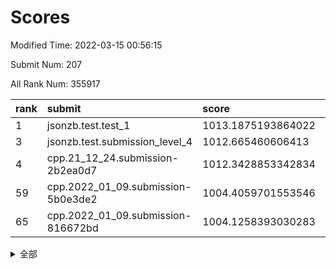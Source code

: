 # Scores

Modified Time: 2022-03-15 00:56:15

Submit Num: 207

All Rank Num: 355917

| rank |               submit               |       score        |       sigma        | pk_num |
| :--- | :--------------------------------- | :----------------- | :----------------- | :----- |
| 1    | jsonzb.test.test_1                 | 1013.1875193864022 | 0.8097215359923988 | 6867   |
| 3    | jsonzb.test.submission_level_4     | 1012.665460606413  | 0.7871513598568632 | 6879   |
| 4    | cpp.21_12_24.submission-2b2ea0d7   | 1012.3428853342834 | 0.7969305723775573 | 6879   |
| 59   | cpp.2022_01_09.submission-5b0e3de2 | 1004.4059701553546 | 0.7156631096791298 | 6875   |
| 65   | cpp.2022_01_09.submission-816672bd | 1004.1258393030283 | 0.7274460242557651 | 6879   |


<details>
<summary>全部</summary>

| rank |                 submit                 |       score        |       sigma        | pk_num |
| :--- | :------------------------------------- | :----------------- | :----------------- | :----- |
| 1    | jsonzb.test.test_1                     | 1013.1875193864022 | 0.8097215359923988 | 6867   |
| 2    | gobigger.level_3.submission_level_3_47 | 1012.8600241137414 | 0.7845064908880358 | 6875   |
| 3    | jsonzb.test.submission_level_4         | 1012.665460606413  | 0.7871513598568632 | 6879   |
| 4    | cpp.21_12_24.submission-2b2ea0d7       | 1012.3428853342834 | 0.7969305723775573 | 6879   |
| 5    | gobigger.level_3.submission_level_3_2  | 1011.5411891280742 | 0.7605274593743234 | 6879   |
| 6    | gobigger.level_3.submission_level_3_36 | 1011.364508470771  | 0.7709907542906732 | 6881   |
| 7    | gobigger.level_3.submission_level_3_30 | 1011.1349783546427 | 0.7809261963561268 | 6875   |
| 8    | gobigger.level_3.submission_level_3_6  | 1011.0856774706014 | 0.7677306753434258 | 6875   |
| 9    | gobigger.level_3.submission_level_3_20 | 1011.0588506962263 | 0.7744820834635199 | 6881   |
| 10   | gobigger.level_3.submission_level_3_49 | 1010.9385792003932 | 0.7618327214989113 | 6879   |
| 11   | gobigger.level_3.submission_level_3_37 | 1010.9374329715745 | 0.7453662884166298 | 6877   |
| 12   | gobigger.level_3.submission_level_3_42 | 1010.9292268257948 | 0.761080373964742  | 6883   |
| 13   | gobigger.level_3.submission_level_3_24 | 1010.8407202130755 | 0.752249190952511  | 6880   |
| 14   | gobigger.level_3.submission_level_3_40 | 1010.818812743658  | 0.7647886493926581 | 6878   |
| 15   | gobigger.level_3.submission_level_3_38 | 1010.7836762569319 | 0.77359022880838   | 6876   |
| 16   | gobigger.level_3.submission_level_3_43 | 1010.7379782758211 | 0.7961475316681882 | 6874   |
| 17   | gobigger.level_3.submission_level_3_10 | 1010.7070109681343 | 0.7521757000016615 | 6880   |
| 18   | gobigger.level_3.submission_level_3_26 | 1010.7035159398524 | 0.7556869757786698 | 6880   |
| 19   | gobigger.level_3.submission_level_3_11 | 1010.6564725836431 | 0.75589828343397   | 6875   |
| 20   | gobigger.level_3.submission_level_3_35 | 1010.655684543368  | 0.7655157944727251 | 6874   |
| 21   | gobigger.level_3.submission_level_3_18 | 1010.6445024703917 | 0.7625248084438732 | 6881   |
| 22   | gobigger.level_3.submission_level_3_21 | 1010.6323152665708 | 0.7699896200823555 | 6878   |
| 23   | gobigger.level_3.submission_level_3_32 | 1010.4823523044224 | 0.768119012857849  | 6880   |
| 24   | gobigger.level_3.submission_level_3_15 | 1010.4768211678531 | 0.7590882319295925 | 6872   |
| 25   | gobigger.level_3.submission_level_3_12 | 1010.4731950289481 | 0.8044780101235219 | 6873   |
| 26   | gobigger.level_3.submission_level_3_48 | 1010.1730875958042 | 0.7691131262370624 | 6882   |
| 27   | gobigger.level_3.submission_level_3_34 | 1010.1163979042476 | 0.7621060935247234 | 6880   |
| 28   | gobigger.level_3.submission_level_3_31 | 1010.0469348319842 | 0.7443807715917953 | 6878   |
| 29   | gobigger.level_3.submission_level_3_27 | 1010.0423804674297 | 0.78369560947136   | 6877   |
| 30   | gobigger.level_3.submission_level_3_44 | 1009.9988033484993 | 0.7464467272369377 | 6875   |
| 31   | gobigger.level_3.submission_level_3_33 | 1009.9943749883693 | 0.7750415967365112 | 6878   |
| 32   | gobigger.level_3.submission_level_3_8  | 1009.8628743247709 | 0.779125398884495  | 6876   |
| 33   | gobigger.level_3.submission_level_3_29 | 1009.8561663925071 | 0.7441985044991396 | 6880   |
| 34   | gobigger.level_3.submission_level_3_23 | 1009.8313776201604 | 0.740219293681887  | 6873   |
| 35   | gobigger.level_3.submission_level_3_28 | 1009.7666310598993 | 0.736293250972239  | 6880   |
| 36   | gobigger.level_3.submission_level_3_5  | 1009.7314488227726 | 0.7472833863912421 | 6880   |
| 37   | gobigger.level_3.submission_level_3_4  | 1009.5801117647062 | 0.7665887538902717 | 6883   |
| 38   | gobigger.level_3.submission_level_3_22 | 1009.5316240325593 | 0.7694068895001718 | 6874   |
| 39   | gobigger.level_3.submission_level_3_41 | 1009.5233423630651 | 0.7366780741903605 | 6874   |
| 40   | gobigger.level_3.submission_level_3_13 | 1009.5125557049086 | 0.7366025769837226 | 6877   |
| 41   | gobigger.level_3.submission_level_3_7  | 1009.397154520854  | 0.7583342914636992 | 6873   |
| 42   | gobigger.level_3.submission_level_3_25 | 1009.3894314966773 | 0.7429387339951152 | 6876   |
| 43   | gobigger.level_3.submission_level_3_1  | 1009.3832597961947 | 0.7488420478638559 | 6881   |
| 44   | gobigger.level_3.submission_level_3_3  | 1009.3754838227593 | 0.7634046167550548 | 6876   |
| 45   | gobigger.level_3.submission_level_3_16 | 1009.3197606843066 | 0.7516838000673112 | 6879   |
| 46   | gobigger.level_3.submission_level_3_19 | 1009.3148737407498 | 0.7574699054065964 | 6876   |
| 47   | gobigger.level_3.submission_level_3_14 | 1009.1868259750592 | 0.7398270817208045 | 6878   |
| 48   | gobigger.level_3.submission_level_3_17 | 1009.1660528275156 | 0.7400408162307964 | 6875   |
| 49   | gobigger.level_3.submission_level_3_9  | 1009.1245256762918 | 0.7484305443217905 | 6873   |
| 50   | gobigger.level_3.submission_level_3_0  | 1009.0725073331474 | 0.7561904323713048 | 6879   |
| 51   | gobigger.level_3.submission_level_3_45 | 1008.8458970005764 | 0.7427529638569559 | 6880   |
| 52   | gobigger.level_3.submission_level_3_46 | 1008.6897432808985 | 0.7558147684458772 | 6878   |
| 53   | gobigger.level_3.submission_level_3_39 | 1008.3629006995063 | 0.7541133155395603 | 6875   |
| 54   | gobigger.level_1.submission_level_1_16 | 1004.7599832556313 | 0.7278781139784578 | 6875   |
| 55   | gobigger.level_1.submission_level_1_9  | 1004.5948674519054 | 0.7282690286057519 | 6879   |
| 56   | gobigger.level_1.submission_level_1_13 | 1004.5701237571022 | 0.7229880409812698 | 6879   |
| 57   | gobigger.level_1.submission_level_1_38 | 1004.5171928126554 | 0.7124717899953709 | 6875   |
| 58   | gobigger.level_1.submission_level_1_17 | 1004.4611118331371 | 0.705280021950467  | 6879   |
| 59   | cpp.2022_01_09.submission-5b0e3de2     | 1004.4059701553546 | 0.7156631096791298 | 6875   |
| 60   | gobigger.level_1.submission_level_1_41 | 1004.3183800135525 | 0.7262952186048198 | 6872   |
| 61   | gobigger.level_1.submission_level_1_4  | 1004.2474579057318 | 0.7281709366959505 | 6874   |
| 62   | gobigger.level_1.submission_level_1_2  | 1004.2237624663321 | 0.7223926454019625 | 6882   |
| 63   | gobigger.level_1.submission_level_1_18 | 1004.2187294848649 | 0.7123977747503645 | 6879   |
| 64   | gobigger.level_1.submission_level_1_34 | 1004.1703010091853 | 0.7349898697406392 | 6875   |
| 65   | cpp.2022_01_09.submission-816672bd     | 1004.1258393030283 | 0.7274460242557651 | 6879   |
| 66   | gobigger.level_1.submission_level_1_5  | 1004.0703998323561 | 0.7187985167865811 | 6880   |
| 67   | gobigger.level_1.submission_level_1_33 | 1003.9952133479718 | 0.7099207161790947 | 6875   |
| 68   | gobigger.level_1.submission_level_1_19 | 1003.9173889050807 | 0.7203610320079438 | 6877   |
| 69   | gobigger.level_1.submission_level_1_35 | 1003.8057625785061 | 0.7279011515140766 | 6880   |
| 70   | gobigger.level_1.submission_level_1_14 | 1003.7062008999857 | 0.712796894762204  | 6878   |
| 71   | gobigger.level_1.submission_level_1_42 | 1003.6758048670756 | 0.7167472773362199 | 6879   |
| 72   | gobigger.level_1.submission_level_1_37 | 1003.6407508531031 | 0.7096424593570421 | 6882   |
| 73   | gobigger.level_1.submission_level_1_27 | 1003.6155181595013 | 0.7151442350974796 | 6874   |
| 74   | gobigger.level_1.submission_level_1_46 | 1003.5137516689117 | 0.7045504172001741 | 6883   |
| 75   | gobigger.level_1.submission_level_1_29 | 1003.4863690894879 | 0.7190426763913623 | 6882   |
| 76   | gobigger.level_1.submission_level_1_28 | 1003.4034649930205 | 0.7140942383197767 | 6876   |
| 77   | gobigger.level_1.submission_level_1_40 | 1003.3845586820532 | 0.7181130553999201 | 6876   |
| 78   | gobigger.level_1.submission_level_1_39 | 1003.379878287436  | 0.7143602414753086 | 6879   |
| 79   | gobigger.level_1.submission_level_1_30 | 1003.3606439980769 | 0.7216188686311478 | 6877   |
| 80   | gobigger.level_1.submission_level_1_48 | 1003.3270392701147 | 0.7187787441457633 | 6881   |
| 81   | gobigger.level_1.submission_level_1_25 | 1003.326355946801  | 0.7090439659392764 | 6880   |
| 82   | gobigger.level_1.submission_level_1_49 | 1003.3249381572726 | 0.7105004750908731 | 6879   |
| 83   | gobigger.level_1.submission_level_1_11 | 1003.2135849256855 | 0.7172535378714915 | 6878   |
| 84   | gobigger.level_1.submission_level_1_43 | 1003.1152186988925 | 0.7176002082922621 | 6875   |
| 85   | gobigger.level_1.submission_level_1_6  | 1003.0962119455264 | 0.7156122737183557 | 6881   |
| 86   | gobigger.level_1.submission_level_1_21 | 1003.0524610511816 | 0.7143713468532908 | 6876   |
| 87   | gobigger.level_1.submission_level_1_26 | 1003.0443858850226 | 0.7174453285143453 | 6878   |
| 88   | gobigger.level_1.submission_level_1_36 | 1003.0119074670195 | 0.7167714974210223 | 6882   |
| 89   | gobigger.level_1.submission_level_1_15 | 1002.9909539387518 | 0.7186266676785884 | 6873   |
| 90   | gobigger.level_1.submission_level_1_32 | 1002.9586139483768 | 0.7092699801476994 | 6878   |
| 91   | gobigger.level_1.submission_level_1_8  | 1002.9494628714224 | 0.7067329872705959 | 6876   |
| 92   | gobigger.level_1.submission_level_1_44 | 1002.8277358535616 | 0.7046291805358073 | 6879   |
| 93   | gobigger.level_1.submission_level_1_1  | 1002.821323615496  | 0.7183035603444837 | 6876   |
| 94   | gobigger.level_1.submission_level_1_3  | 1002.8153218762154 | 0.717495136477838  | 6878   |
| 95   | gobigger.level_1.submission_level_1_12 | 1002.7645778425649 | 0.7179660709713125 | 6872   |
| 96   | gobigger.level_1.submission_level_1_7  | 1002.726411045893  | 0.7125437367891173 | 6880   |
| 97   | gobigger.level_1.submission_level_1_31 | 1002.7228540051445 | 0.7174247047965157 | 6879   |
| 98   | gobigger.level_1.submission_level_1_0  | 1002.6677241137817 | 0.7113272798363719 | 6881   |
| 99   | gobigger.level_1.submission_level_1_23 | 1002.4225670573543 | 0.7136169623252177 | 6875   |
| 100  | gobigger.level_1.submission_level_1_10 | 1002.1770008910927 | 0.7157349096410663 | 6874   |
| 101  | gobigger.level_1.submission_level_1_22 | 1002.1203122927288 | 0.719488398809762  | 6881   |
| 102  | gobigger.level_1.submission_level_1_24 | 1002.0641435251708 | 0.7115555243054158 | 6877   |
| 103  | gobigger.level_1.submission_level_1_47 | 1001.9758117406934 | 0.7135313751814856 | 6878   |
| 104  | gobigger.level_1.submission_level_1_45 | 1001.9171399559809 | 0.7115106281476717 | 6879   |
| 105  | gobigger.level_1.submission_level_1_20 | 1001.802901944825  | 0.7138123949691418 | 6878   |
| 106  | gobigger.random.submission_random_17   | 997.6252942028507  | 0.7263081896575748 | 6877   |
| 107  | gobigger.random.submission_random_16   | 997.4537908982423  | 0.7109869496244446 | 6881   |
| 108  | gobigger.random.submission_random_29   | 997.4240053983774  | 0.7047421807345392 | 6877   |
| 109  | gobigger.random.submission_random_28   | 997.0287400334083  | 0.7074652412687787 | 6877   |
| 110  | gobigger.random.submission_random_43   | 996.9753527287469  | 0.7060077974707387 | 6880   |
| 111  | gobigger.random.submission_random_13   | 996.8664424148915  | 0.7049878240388205 | 6882   |
| 112  | gobigger.random.submission_random_40   | 996.8601474515674  | 0.7024856095517293 | 6877   |
| 113  | gobigger.random.submission_random_34   | 996.807335724801   | 0.7156914385878631 | 6882   |
| 114  | gobigger.random.submission_random_44   | 996.5947326815927  | 0.7253846801179951 | 6879   |
| 115  | gobigger.random.submission_random_39   | 996.5562117035679  | 0.7074463956263563 | 6877   |
| 116  | gobigger.random.submission_random_14   | 996.4934963283175  | 0.7005872755452376 | 6881   |
| 117  | gobigger.random.submission_random_45   | 996.3792827424576  | 0.7036277021485109 | 6879   |
| 118  | gobigger.random.submission_random_35   | 996.3658135866615  | 0.7203182294818956 | 6876   |
| 119  | gobigger.random.submission_random_23   | 996.3614173352759  | 0.7012246872046163 | 6880   |
| 120  | gobigger.random.submission_random_24   | 996.3305640706697  | 0.7188086452917449 | 6878   |
| 121  | gobigger.random.submission_random_36   | 996.3019954051706  | 0.7058350571047308 | 6878   |
| 122  | gobigger.random.submission_random_3    | 996.2941449618297  | 0.7096341474970218 | 6876   |
| 123  | gobigger.random.submission_random_26   | 996.2669058444806  | 0.696345937391889  | 6881   |
| 124  | gobigger.random.submission_random_20   | 996.2487780553171  | 0.700554614800385  | 6880   |
| 125  | gobigger.random.submission_random_12   | 996.2084663519402  | 0.7108212615209981 | 6877   |
| 126  | gobigger.random.submission_random_8    | 996.1511961830807  | 0.7112683228629415 | 6871   |
| 127  | gobigger.random.submission_random_6    | 996.1325520443307  | 0.7132855884603372 | 6874   |
| 128  | gobigger.random.submission_random_0    | 996.0853621694946  | 0.7103211134952481 | 6881   |
| 129  | gobigger.random.submission_random_48   | 996.043564268968   | 0.7070487282568555 | 6879   |
| 130  | gobigger.random.submission_random_27   | 996.0134293011141  | 0.709765807343856  | 6877   |
| 131  | gobigger.random.submission_random_42   | 995.9517414072258  | 0.7056736097748362 | 6878   |
| 132  | gobigger.random.submission_random_31   | 995.9414842634707  | 0.7126493511758152 | 6879   |
| 133  | gobigger.random.submission_random_32   | 995.9357762813515  | 0.7071289610920802 | 6880   |
| 134  | gobigger.random.submission_random_49   | 995.9285976934868  | 0.7282644057912423 | 6876   |
| 135  | gobigger.random.submission_random_38   | 995.8552844695463  | 0.7110428274744548 | 6884   |
| 136  | gobigger.random.submission_random_33   | 995.838228166288   | 0.7112585091883793 | 6877   |
| 137  | gobigger.random.submission_random_19   | 995.8065730520811  | 0.7020301499022894 | 6877   |
| 138  | gobigger.random.submission_random_11   | 995.6488904879681  | 0.6998763726500176 | 6879   |
| 139  | gobigger.random.submission_random_21   | 995.5914082895877  | 0.7182450209250806 | 6876   |
| 140  | gobigger.random.submission_random_4    | 995.4960212306779  | 0.7189303042231885 | 6879   |
| 141  | gobigger.random.submission_random_46   | 995.4869945016028  | 0.7003037261362591 | 6881   |
| 142  | gobigger.random.submission_random_15   | 995.4721851223516  | 0.7183831390198403 | 6875   |
| 143  | gobigger.random.submission_random_7    | 995.4124285714876  | 0.7039944743632137 | 6875   |
| 144  | gobigger.random.submission_random_18   | 995.2452938125165  | 0.7066095158436825 | 6875   |
| 145  | gobigger.random.submission_random_47   | 995.1838099538743  | 0.7098708772455914 | 6881   |
| 146  | gobigger.random.submission_random_37   | 995.1632947386928  | 0.703451061794447  | 6879   |
| 147  | gobigger.random.submission_random_41   | 995.1350294782344  | 0.7005673418860187 | 6879   |
| 148  | gobigger.random.submission_random_22   | 995.0738562172776  | 0.7325451883319652 | 6880   |
| 149  | gobigger.random.submission_random_30   | 995.0506356490333  | 0.7088644860811006 | 6870   |
| 150  | gobigger.random.submission_random_2    | 994.6813617135026  | 0.7277314099253627 | 6875   |
| 151  | gobigger.random.submission_random_1    | 994.6530210568     | 0.7087558272282186 | 6876   |
| 152  | gobigger.random.submission_random_25   | 994.6167122152178  | 0.7098707179858765 | 6876   |
| 153  | gobigger.random.submission_random_5    | 994.6065540596909  | 0.7109038420531562 | 6879   |
| 154  | gobigger.random.submission_random_9    | 994.5577241043351  | 0.7217795773435406 | 6880   |
| 155  | gobigger.random.submission_random_10   | 994.399167129644   | 0.7159729179631051 | 6882   |
| 156  | gobigger.level_2.submission_level_2_17 | 994.242113429515   | 0.7302684381543019 | 6876   |
| 157  | gobigger.level_2.submission_level_2_42 | 993.9303210310785  | 0.7411862613028505 | 6877   |
| 158  | gobigger.level_2.submission_level_2_46 | 993.8666378714946  | 0.7295333729345576 | 6876   |
| 159  | gobigger.level_2.submission_level_2_48 | 993.7754917881847  | 0.7271001246363227 | 6881   |
| 160  | gobigger.level_2.submission_level_2_41 | 993.629474691136   | 0.7416612512859881 | 6876   |
| 161  | gobigger.level_2.submission_level_2_13 | 993.4822435548593  | 0.7297367652916825 | 6882   |
| 162  | gobigger.level_2.submission_level_2_20 | 993.3776053315112  | 0.7337497785949083 | 6876   |
| 163  | gobigger.level_2.submission_level_2_45 | 993.3677823763417  | 0.7526688496432281 | 6879   |
| 164  | gobigger.level_2.submission_level_2_47 | 992.8052364331257  | 0.7515293968600827 | 6875   |
| 165  | gobigger.level_2.submission_level_2_14 | 992.7884757480366  | 0.7318464624012556 | 6878   |
| 166  | gobigger.level_2.submission_level_2_35 | 992.7386320470999  | 0.7539306343419439 | 6876   |
| 167  | gobigger.level_2.submission_level_2_24 | 992.6666913016231  | 0.7597078397045368 | 6878   |
| 168  | gobigger.level_2.submission_level_2_7  | 992.4192076795936  | 0.7392725965984539 | 6879   |
| 169  | gobigger.level_2.submission_level_2_10 | 992.3932308943259  | 0.7424522637259582 | 6879   |
| 170  | gobigger.level_2.submission_level_2_28 | 992.377532395606   | 0.7565349938759426 | 6877   |
| 171  | gobigger.level_2.submission_level_2_23 | 992.3335088175281  | 0.732346853798804  | 6878   |
| 172  | gobigger.level_2.submission_level_2_43 | 992.2828599663619  | 0.7446936960741262 | 6873   |
| 173  | gobigger.level_2.submission_level_2_11 | 992.2631023218781  | 0.743839743497725  | 6875   |
| 174  | gobigger.level_2.submission_level_2_6  | 992.1952706743677  | 0.7285892467626127 | 6881   |
| 175  | gobigger.level_2.submission_level_2_39 | 992.1418655013329  | 0.7608091620568831 | 6879   |
| 176  | gobigger.level_2.submission_level_2_22 | 992.1382939010373  | 0.7404319758965372 | 6880   |
| 177  | gobigger.level_2.submission_level_2_29 | 992.1371650806586  | 0.7497092463190482 | 6880   |
| 178  | gobigger.level_2.submission_level_2_15 | 992.0651684351557  | 0.7458605874071641 | 6876   |
| 179  | gobigger.level_2.submission_level_2_5  | 991.9817557083527  | 0.7253546253469375 | 6878   |
| 180  | gobigger.level_2.submission_level_2_44 | 991.9752685999257  | 0.7404919871088061 | 6879   |
| 181  | gobigger.level_2.submission_level_2_33 | 991.9377959185235  | 0.7530017500187361 | 6874   |
| 182  | gobigger.level_2.submission_level_2_30 | 991.9038522757896  | 0.7604740527166115 | 6880   |
| 183  | gobigger.level_2.submission_level_2_40 | 991.8928088252607  | 0.7519762093877266 | 6877   |
| 184  | gobigger.level_2.submission_level_2_49 | 991.838610696951   | 0.7464595681031577 | 6874   |
| 185  | gobigger.level_2.submission_level_2_12 | 991.7613250700099  | 0.7659829180683488 | 6879   |
| 186  | gobigger.level_2.submission_level_2_36 | 991.6646873319303  | 0.7508543810084685 | 6875   |
| 187  | gobigger.level_2.submission_level_2_25 | 991.6402873013544  | 0.7612831331528267 | 6873   |
| 188  | gobigger.level_2.submission_level_2_2  | 991.5770254540148  | 0.742609094917379  | 6882   |
| 189  | gobigger.level_2.submission_level_2_4  | 991.5639897423614  | 0.7553092947802159 | 6875   |
| 190  | gobigger.level_2.submission_level_2_18 | 991.504261028021   | 0.7519172407222109 | 6877   |
| 191  | gobigger.level_2.submission_level_2_3  | 991.5025550277105  | 0.7473803682615606 | 6877   |
| 192  | gobigger.level_2.submission_level_2_27 | 991.4613499549619  | 0.760565372462887  | 6877   |
| 193  | gobigger.level_2.submission_level_2_38 | 991.3480019267311  | 0.7678687609262745 | 6880   |
| 194  | gobigger.level_2.submission_level_2_31 | 991.3478469555359  | 0.74191126824147   | 6878   |
| 195  | gobigger.level_2.submission_level_2_0  | 991.271084720284   | 0.755622393165041  | 6881   |
| 196  | gobigger.level_2.submission_level_2_8  | 991.1781609093052  | 0.7747400867547826 | 6878   |
| 197  | gobigger.level_2.submission_level_2_19 | 991.115255782654   | 0.7465149701804028 | 6877   |
| 198  | gobigger.level_2.submission_level_2_34 | 991.0128825160284  | 0.7752842269028081 | 6879   |
| 199  | gobigger.level_2.submission_level_2_26 | 990.9697122255561  | 0.7467393044523688 | 6875   |
| 200  | gobigger.level_2.submission_level_2_21 | 990.9671373674556  | 0.7574511841022801 | 6878   |
| 201  | gobigger.level_2.submission_level_2_1  | 990.9616558664436  | 0.7609287925467215 | 6873   |
| 202  | gobigger.level_2.submission_level_2_16 | 990.7406423490547  | 0.7472679905858624 | 6880   |
| 203  | gobigger.level_2.submission_level_2_32 | 990.462949824312   | 0.772774913340353  | 6881   |
| 204  | gobigger.level_2.submission_level_2_37 | 990.4278907153214  | 0.7675699375796903 | 6870   |
| 205  | gobigger.level_2.submission_level_2_9  | 989.8858753983144  | 0.7684937606919416 | 6877   |
| 206  | gobigger.none.submission_none_0        | 977.924980236213   | 1.5239835824296546 | 6875   |
| 207  | gobigger.none.submission_none_1        | 974.7565654924055  | 1.6102036389771093 | 6878   |

</details>